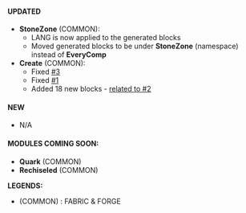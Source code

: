 #### UPDATED
- **StoneZone** (COMMON):
  - LANG is now applied to the generated blocks
  - Moved generated blocks to be under **StoneZone** (namespace) instead of **EveryComp**
- **Create** (COMMON):
  - Fixed [#3](https://github.com/MehVahdJukaar/StoneZone/issues/3)
  - Fixed [#1](https://github.com/MehVahdJukaar/StoneZone/issues/1)
  - Added 18 new blocks - [related to #2](https://github.com/MehVahdJukaar/StoneZone/issues/2)
  
#### NEW
- N/A

#### MODULES COMING SOON: 
- **Quark** (COMMON)
- **Rechiseled** (COMMON)

**LEGENDS:**
- (COMMON) : FABRIC & FORGE